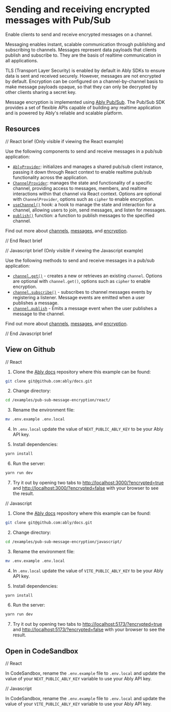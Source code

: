 # Sending and receiving encrypted messages with Pub/Sub

Enable clients to send and receive encrypted messages on a channel.

Messaging enables instant, scalable communication through publishing and subscribing to channels. Messages represent data payloads that clients publish and subscribe to. They are the basis of realtime communication in all applications.

TLS (Transport Layer Security) is enabled by default in Ably SDKs to ensure data is sent and received securely. However, messages are not encrypted by default. Encryption can be configured on a channel-by-channel basis to make message payloads opaque, so that they can only be decrypted by other clients sharing a secret key.

Message encryption is implemented using [Ably Pub/Sub](https://ably.com/docs/auth). The Pub/Sub SDK provides a set of flexible APIs capable of building any realtime application and is powered by Ably's reliable and scalable platform.

## Resources

// React brief (Only visible if viewing the React example)

Use the following components to send and receive messages in a pub/sub application:

* [`AblyProvider`](https://ably.com/docs/getting-started/react#ably-provider): initializes and manages a shared pub/sub client instance, passing it down through React context to enable realtime pub/sub functionality across the application.
* [`ChannelProvider`](https://ably.com/docs/getting-started/react#channel-provider): manages the state and functionality of a specific channel, providing access to messages, members, and realtime interactions within that channel via React context. Options are optional with `ChannelProvider`, options such as `cipher` to enable encryption.
* [`useChannel()`](https://ably.com/docs/getting-started/react#useChannel) hook: a hook to manage the state and interaction for a channel, allowing users to join, send messages, and listen for messages.
* [`publish()`](https://ably.com/docs/getting-started/react#useChannel) function: a function to publish messages to the specified channel.

Find out more about [channels](https://ably.com/docs/channels), [messages](https://ably.com/docs/channels/messages), and [encryption](https://ably.com/docs/channels/options/encryption).

// End React brief

// Javascript brief (Only visible if viewing the Javascript example)

Use the following methods to send and receive messages in a pub/sub application:

* [`channel.get()`](https://ably.com/docs/channels#create) - creates a new or retrieves an existing `channel`. Options are optional with `channel.get()`, options such as `cipher` to enable encryption.
* [`channel.subscribe()`](https://ably.com/docs/channels#subscribe) - subscribes to channel messages events by registering a listener. Message events are emitted when a user publishes a message.
* [`channel.publish`](https://ably.com/docs/channels#publish) - Emits a message event when the user publishes a message to the channel.

Find out more about [channels](https://ably.com/docs/channels), [messages](https://ably.com/docs/channels/messages), and [encryption](https://ably.com/docs/channels/options/encryption).

// End Javascript brief

## View on Github

// React

1. Clone the [Ably docs](https://github.com/ably/docs) repository where this example can be found:

```sh
git clone git@github.com:ably/docs.git
```

2. Change directory:

```sh
cd /examples/pub-sub-message-encryption/react/
```

3. Rename the environment file:

```sh
mv .env.example .env.local
```

4. In `.env.local` update the value of `NEXT_PUBLIC_ABLY_KEY` to be your Ably API key.

5. Install dependencies:

```sh
yarn install
```

6. Run the server:

```sh
yarn run dev
```

7. Try it out by opening two tabs to [http://localhost:3000/?encrypted=true](http://localhost:3000/?encrypted=true) and [http://localhost:3000/?encrypted=false](http://localhost:3000/?encrypted=false) with your browser to see the result.

// Javascript

1. Clone the [Ably docs](https://github.com/ably/docs) repository where this example can be found:

```sh
git clone git@github.com:ably/docs.git
```

2. Change directory:

```sh
cd /examples/pub-sub-message-encryption/javascript/
```

3. Rename the environment file:

```sh
mv .env.example .env.local
```

4. In `.env.local` update the value of `VITE_PUBLIC_ABLY_KEY` to be your Ably API key.

5. Install dependencies:

```sh
yarn install
```

6. Run the server:

```sh
yarn run dev
```

7. Try it out by opening two tabs to [http://localhost:5173/?encrypted=true](http://localhost:5173/?encrypted=true) and [http://localhost:5173/?encrypted=false](http://localhost:5173/?encrypted=false) with your browser to see the result.

## Open in CodeSandbox

// React

In CodeSandbox, rename the `.env.example` file to `.env.local` and update the value of your `NEXT_PUBLIC_ABLY_KEY` variable to use your Ably API key.

// Javascript

In CodeSandbox, rename the `.env.example` file to `.env.local` and update the value of your `VITE_PUBLIC_ABLY_KEY` variable to use your Ably API key.
